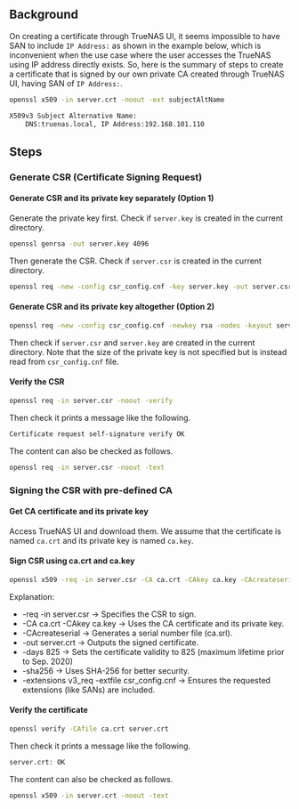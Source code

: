 ## Background
On creating a certificate through TrueNAS UI, it seems impossible to have SAN to include `IP Address:` as shown in the example below, which is inconvenient when the use case where the user accesses the TrueNAS using IP address directly exists.
So, here is the summary of steps to create a certificate that is signed by our own private CA created through TrueNAS UI, having SAN of `IP Address:`.


```sh
openssl x509 -in server.crt -noout -ext subjectAltName
```

```txt
X509v3 Subject Alternative Name:
    DNS:truenas.local, IP Address:192.168.101.110
```

## Steps
### Generate CSR (Certificate Signing Request)

#### Generate CSR and its private key separately (Option 1)
Generate the private key first.
Check if `server.key` is created in the current directory.

```sh
openssl genrsa -out server.key 4096
```

Then generate the CSR.
Check if `server.csr` is created in the current directory.

```sh
openssl req -new -config csr_config.cnf -key server.key -out server.csr
```

#### Generate CSR and its private key altogether (Option 2)
```sh
openssl req -new -config csr_config.cnf -newkey rsa -nodes -keyout server.key -out server.csr
```

Then check if `server.csr` and `server.key` are created in the current directory.
Note that the size of the private key is not specified but is instead read from `csr_config.cnf` file.


#### Verify the CSR
```sh
openssl req -in server.csr -noout -verify
```

Then check it prints a message like the following.

```txt
Certificate request self-signature verify OK
```

The content can also be checked as follows.

```sh
openssl req -in server.csr -noout -text
```


### Signing the CSR with pre-defined CA

#### Get CA certificate and its private key
Access TrueNAS UI and download them.
We assume that the certificate is named `ca.crt` and its private key is named `ca.key`.

#### Sign CSR using ca.crt and ca.key

```sh
openssl x509 -req -in server.csr -CA ca.crt -CAkey ca.key -CAcreateserial -out server.crt -days 825 -sha256 -extensions v3_req -extfile csr_config.cnf
```

Explanation:
* -req -in server.csr → Specifies the CSR to sign.
* -CA ca.crt -CAkey ca.key → Uses the CA certificate and its private key.
* -CAcreateserial → Generates a serial number file (ca.srl).
* -out server.crt → Outputs the signed certificate.
* -days 825 → Sets the certificate validity to 825 (maximum lifetime prior to Sep. 2020)
* -sha256 → Uses SHA-256 for better security.
* -extensions v3_req -extfile csr_config.cnf → Ensures the requested extensions (like SANs) are included.

#### Verify the certificate
```sh
openssl verify -CAfile ca.crt server.crt
```

Then check it prints a message like the following.

```txt
server.crt: OK
```

The content can also be checked as follows.

```sh
openssl x509 -in server.crt -noout -text
```

